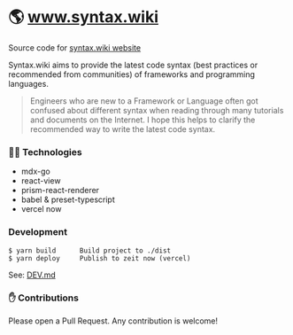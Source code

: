 
# 🌎 www.syntax.wiki

Source code for [syntax.wiki website](https://syntax.wiki)

Syntax.wiki aims to provide the latest code syntax (best practices or recommended from communities) of frameworks and programming languages.

> Engineers who are new to a Framework or Language often got confused about different syntax when reading through many tutorials and documents on the Internet. I hope this helps to clarify the recommended way to write the latest code syntax.

### 👨‍💻 Technologies

- mdx-go
- react-view
- prism-react-renderer
- babel & preset-typescript
- vercel now

### Development

```
$ yarn build      Build project to ./dist
$ yarn deploy     Publish to zeit now (vercel)
```

See: [DEV.md](DEV.md)

### ✋ Contributions

Please open a Pull Request. Any contribution is welcome!
